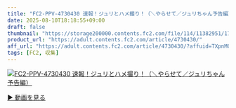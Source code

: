 ```yaml
---
title: "FC2-PPV-4730430 速報！ジュリとハメ撮り！（＼やらせて／ジュリちゃん予告編）"
date: 2025-08-10T18:18:55+09:00
draft: false
thumbnail: "https://storage200000.contents.fc2.com/file/114/11382951/1752991939.63.jpg"
product_url: "https://adult.contents.fc2.com/article/4730430/"
aff_url: "https://adult.contents.fc2.com/article/4730430/?affuid=TXpnM01qYzFNalk9"
tags: [FC2, 収集]
---
```

[![FC2-PPV-4730430 速報！ジュリとハメ撮り！（＼やらせて／ジュリちゃん予告編）](https://storage200000.contents.fc2.com/file/114/11382951/1752991939.63.jpg)](https://adult.contents.fc2.com/article/4730430/?affuid=TXpnM01qYzFNalk9)

[▶︎ 動画を見る](https://adult.contents.fc2.com/article/4730430/?affuid=TXpnM01qYzFNalk9)
